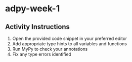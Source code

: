 # adpy-week-1

## Activity Instructions

1. Open the provided code snippet in your preferred editor
2. Add appropriate type hints to all variables and functions
3. Run MyPy to check your annotations
4. Fix any type errors identified

